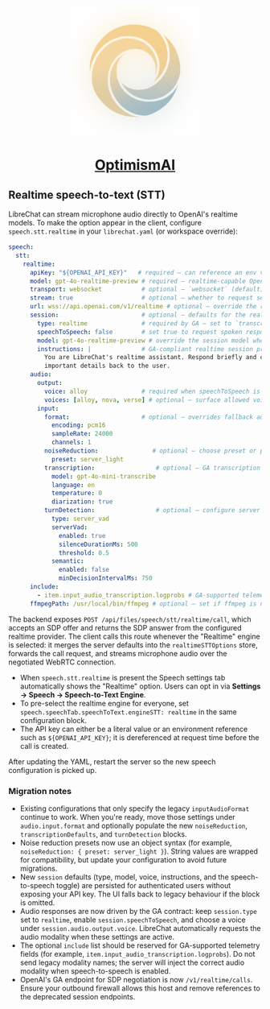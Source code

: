 <p align="center">
  <a href="https://chat.optimismai.app">
    <img src="client/public/assets/logo.svg" height="256">
  </a>
  <h1 align="center">
    <a href="https://chat.optimismai.app">OptimismAI</a>
  </h1>
</p>

## Realtime speech-to-text (STT)

LibreChat can stream microphone audio directly to OpenAI's realtime models. To
make the option appear in the client, configure `speech.stt.realtime` in your
`librechat.yaml` (or workspace override):

```yaml
speech:
  stt:
    realtime:
      apiKey: "${OPENAI_API_KEY}"   # required – can reference an env var
      model: gpt-4o-realtime-preview # required – realtime-capable OpenAI model
      transport: websocket           # optional – `websocket` (default) or `webrtc`
      stream: true                   # optional – whether to request server-side streaming
      url: wss://api.openai.com/v1/realtime # optional – override the realtime base URL
      session:                       # optional – defaults for the realtime session envelope
        type: realtime               # required by GA – set to `transcription` for STT-only sessions
        speechToSpeech: false        # set true to request spoken responses from the model
        model: gpt-4o-realtime-preview # override the session model when it differs from `model`
        instructions: |              # GA-compliant realtime session prompt
          You are LibreChat's realtime assistant. Respond briefly and confirm
          important details back to the user.
      audio:
        output:
          voice: alloy               # required when speechToSpeech is true – selects the TTS voice
          voices: [alloy, nova, verse] # optional – surface allowed voices in the UI
        input:
          format:                    # optional – overrides fallback audio format defaults
            encoding: pcm16
            sampleRate: 24000
            channels: 1
          noiseReduction:               # optional – choose preset or provide custom settings
            preset: server_light
          transcription:                 # optional – GA transcription payload defaults
            model: gpt-4o-mini-transcribe
            language: en
            temperature: 0
            diarization: true
          turnDetection:                 # optional – configure server / semantic VAD
            type: server_vad
            serverVad:
              enabled: true
              silenceDurationMs: 500
              threshold: 0.5
            semantic:
              enabled: false
              minDecisionIntervalMs: 750
      include:
        - item.input_audio_transcription.logprobs # GA-supported telemetry fields forwarded to the API
      ffmpegPath: /usr/local/bin/ffmpeg # optional – set if ffmpeg is not on PATH
```

The backend exposes `POST /api/files/speech/stt/realtime/call`, which accepts an
SDP offer and returns the SDP answer from the configured realtime provider. The
client calls this route whenever the "Realtime" engine is selected: it merges the
server defaults into the `realtimeSTTOptions` store, forwards the call request,
and streams microphone audio over the negotiated WebRTC connection.

- When `speech.stt.realtime` is present the Speech settings tab automatically
  shows the "Realtime" option. Users can opt in via **Settings → Speech →
  Speech-to-Text Engine**.
- To pre-select the realtime engine for everyone, set
  `speech.speechTab.speechToText.engineSTT: realtime` in the same configuration
  block.
- The API key can either be a literal value or an environment reference such as
  `${OPENAI_API_KEY}`; it is dereferenced at request time before the call is
  created.

After updating the YAML, restart the server so the new speech configuration is
picked up.

### Migration notes

- Existing configurations that only specify the legacy `inputAudioFormat`
  continue to work. When you're ready, move those settings under
  `audio.input.format` and optionally populate the new
  `noiseReduction`, `transcriptionDefaults`, and `turnDetection` blocks.
- Noise reduction presets now use an object syntax (for example,
  `noiseReduction: { preset: server_light }`). String values are wrapped for
  compatibility, but update your configuration to avoid future migrations.
- New `session` defaults (type, model, voice, instructions, and the
  speech-to-speech toggle) are persisted for authenticated users without
  exposing your API key. The UI falls back to legacy behaviour if the block is
  omitted.
- Audio responses are now driven by the GA contract: keep `session.type`
  set to `realtime`, enable `session.speechToSpeech`, and choose a voice under
  `session.audio.output.voice`. LibreChat automatically requests the audio
  modality when these settings are active.
- The optional `include` list should be reserved for GA-supported telemetry
  fields (for example, `item.input_audio_transcription.logprobs`). Do not send
  legacy modality names; the server will inject the correct audio modality when
  speech-to-speech is enabled.
- OpenAI's GA endpoint for SDP negotiation is now `/v1/realtime/calls`. Ensure
  your outbound firewall allows this host and remove references to the
  deprecated session endpoints.
